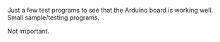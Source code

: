 Just a few test programs to see that the Arduino board is working well.
Small sample/testing programs.

Not important.

